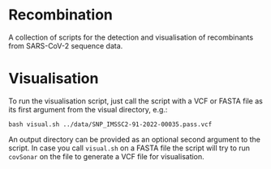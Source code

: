 # Recombination
A collection of scripts for the detection and visualisation of recombinants from SARS-CoV-2 sequence data.

# Visualisation
To run the visualisation script, just call the script with a VCF or FASTA file as its first argument from the visual directory, e.g.: 
```
bash visual.sh ../data/SNP_IMSSC2-91-2022-00035.pass.vcf
```

An output directory can be provided as an optional second argument to the script.
In case you call `visual.sh` on a FASTA file the script will try to run `covSonar` on the file to generate a VCF file for visualisation.